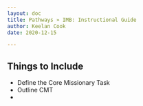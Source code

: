 ```yaml
---
layout: doc
title: Pathways » IMB: Instructional Guide
author: Keelan Cook
date: 2020-12-15

---
```


## Things to Include
* Define the Core Missionary Task
* Outline CMT
* 
<!--stackedit_data:
eyJoaXN0b3J5IjpbMjEwMzgwODM0Nyw3ODAwNTUyMDJdfQ==
-->